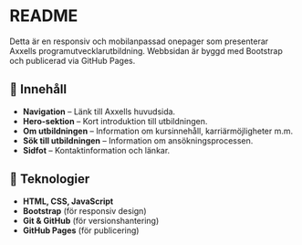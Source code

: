 # README

Detta är en responsiv och mobilanpassad onepager som presenterar Axxells programutvecklarutbildning. Webbsidan är byggd med Bootstrap och publicerad via GitHub Pages.

## 📌 Innehåll
- **Navigation** – Länk till Axxells huvudsida.
- **Hero-sektion** – Kort introduktion till utbildningen.
- **Om utbildningen** – Information om kursinnehåll, karriärmöjligheter m.m.
- **Sök till utbildningen** – Information om ansökningsprocessen.
- **Sidfot** – Kontaktinformation och länkar.

## 🚀 Teknologier
- **HTML, CSS, JavaScript**
- **Bootstrap** (för responsiv design)
- **Git & GitHub** (för versionshantering)
- **GitHub Pages** (för publicering)
